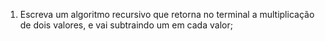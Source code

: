 1) Escreva um algoritmo recursivo que retorna no terminal a multiplicação de dois valores, e vai subtraindo um em cada valor;